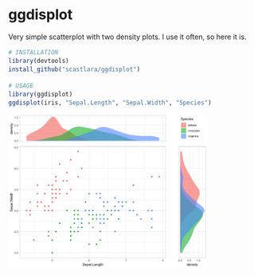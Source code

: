 # ggdisplot

Very simple scatterplot with two density plots. I use it often, so here it is.

```r
# INSTALLATION
library(devtools)
install_github("scastlara/ggdisplot")

# USAGE
library(ggdisplot)
ggdisplot(iris, "Sepal.Length", "Sepal.Width", "Species")
```

<img width="400px" src="ggdisplot.png">
